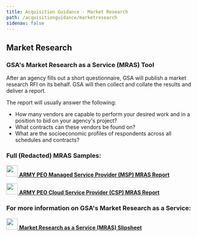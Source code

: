 ```yaml
---
title: Acquisition Guidance - Market Research
path: /acquisitionguidance/marketresearch
sidenav: false
---
```


## Market Research

### GSA's Market Research as a Service (MRAS) Tool

After an agency fills out a short questionnaire, GSA will publish a market research RFI on its behalf.  GSA will then collect and collate the results and deliver a report.

The report will usually answer the following:

- How many vendors are capable to perform your desired work and in a position to bid on your agency's project?
- What contracts can these vendors be found on?
- What are the socioeconomic profiles of respondents across all schedules and contracts?   


### Full (Redacted) MRAS Samples:

[<img src="../../file-pdf-regular.svg" width="30" />  **ARMY PEO Managed Service Provider (MSP) MRAS Report**](/ARMY-PEO-MRAS-REDACTED.pdf)

[<img src="../../file-pdf-regular.svg" width="30" />  **ARMY PEO Cloud Service Provider (CSP) MRAS Report**](/Army-APEO-Cloud-Market-Research-Redacted.pdf)

### For more information on GSA's Market Research as a Service:

[<img src="../../file-pdf-regular.svg" width="30" />  **Market Research as a Service (MRAS) Slipsheet**](/MRAS-Slip-Sheet.pdf)